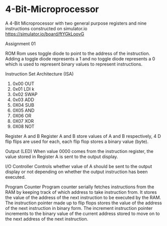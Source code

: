 # 4-Bit-Microprocessor
A 4-Bit Microprocessor with two general purpose registers and nine instructions constructed on simulator.io
https://simulator.io/board/ftYGkLoovG

Assignment 01

ROM
Rom uses toggle diode to point to the address of the instruction. Adding a toggle diode represents a 1 and no toggle diode represents a 0 which is used to represent binary values to represent instructions.

Instruction Set Architecture (ISA)
1)	0x00	OUT
2)	0x01	LDI k
3)	0x02	SWAP
4)	0x03	ADD
5)	0X04	SUB
6)	0X05	AND
7)	0X06	OR
8)	0X07	XOR
9)	0X08	NOT

Register A and B
Register A and B store values of A and B respectively, 4 D flip flips are used for each, each flip flop stores a binary value (byte).

Output (LED)
When value 0000 comes from the instruction register, the value stored in Register A is sent to the output display.

I/O Controller
Controls whether value of A should be sent to the output display or not depending on whether the output instruction has been executed.

Program Counter
Program counter serially fetches instructions from the RAM by keeping track of which address to take instruction from. It stores the value of the address of the next instruction to be executed by the RAM. The instruction pointer made up to flip flops stores the value of the address of the next instruction in binary form. The increment instruction pointer increments to the binary value of the current address stored to move on to the next address of the next instruction.
